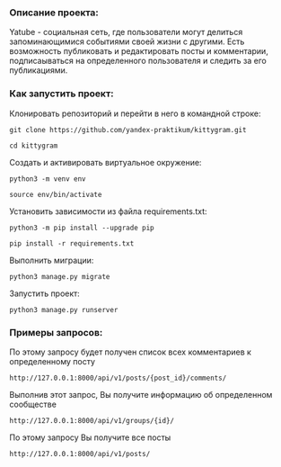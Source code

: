 ### Описание проекта:

Yatube - социальная сеть, где пользователи могут делиться запоминающимися событиями своей жизни с другими. Есть возможность публиковать и редактировать посты и комментарии, подписаываться на определенного пользователя и следить за его публикациями.

### Как запустить проект:

Клонировать репозиторий и перейти в него в командной строке:

```
git clone https://github.com/yandex-praktikum/kittygram.git
```

```
cd kittygram
```

Cоздать и активировать виртуальное окружение:

```
python3 -m venv env
```

```
source env/bin/activate
```

Установить зависимости из файла requirements.txt:

```
python3 -m pip install --upgrade pip
```

```
pip install -r requirements.txt
```

Выполнить миграции:

```
python3 manage.py migrate
```

Запустить проект:

```
python3 manage.py runserver
```

### Примеры запросов:

По этому запросу будет получен список всех комментариев к определенному посту
```
http://127.0.0.1:8000/api/v1/posts/{post_id}/comments/
```
Выполнив этот запрос, Вы получите информацию об определенном сообществе
```
http://127.0.0.1:8000/api/v1/groups/{id}/
```
По этому запросу Вы получите все посты
```
http://127.0.0.1:8000/api/v1/posts/
```
